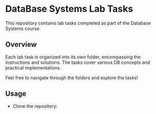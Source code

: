 # DataBase Systems Lab Tasks

This repository contains lab tasks completed as part of the Database Systems course.

## Overview

Each lab task is organized into its own folder, encompassing the instructions and solutions. The tasks cover various DB concepts and practical implementations.

Feel free to navigate through the folders and explore the tasks!

## Usage

- Clone the repository: 
